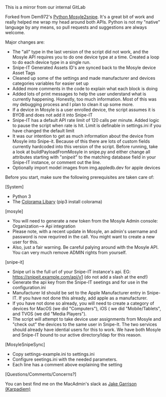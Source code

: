 This is a mirror from our internal GitLab

Forked from Dem972's [Python Mosyle2snipe](https://github.com/dem972/Mosyle_2snipe). It's a great bit of work and really helped me wrap my head around both APIs. Python is not my "native" language by any means, so pull requests and suggestions are always welcome.

Major changes are:
- The "all" type in the last version of the script did not work, and the Mosyle API requires you to do one device type at a time. Created a loop to do each device type in a single run.
- Snipe-IT Generated Assets ID's are synced back to the Mosyle device Asset Tags
- Cleaned up some of the settings and made manufacturer and devices categories variables for easier set up
- Added more comments in the code to explain what each block is doing
- Added lots of print messages to help the user understand what is currently happening. Honestly, too much information. Most of this was my debugging process and I plan to clean it up some more.
- If a device in Mosyle is a user enrolled device, the script assumes it is BYOB and does not add it into Snipe-IT
- Snipe-IT has a default API rate limit of 120 calls per minute. Added logic to pause the script when rate is hit. Limit is definable in settings.ini if you have changed the default limit
- It was our intention to get as much information about the device from Mosyle into Snipe-it. Because of this there are lots of custom fields currently hardcoded into this version of the script. Before running, take a look at buildPayloadFromMosyle in snipe.py and either change all attributes starting with "_snipeit_" to the matching database field in your Snipe-IT instance, or comment out the line.
- Optionally import model images from img.appledb.dev for apple devices


Before you start, make sure the following prerequisites are taken care of:

[System]
- Python 3
- The [Colorama Libary](https://pypi.org/project/colorama/) (pip3 install colorama)

[mosyle]
- You will need to generate a new token from the Mosyle Admin console: Organization--> Api integration
- Please note, with a recent update in Mosyle, an admin's username and password is now requrired in the call. You might want to create a new user for this.
- Also, just a fair warning. Be careful palying around with the Mosyle API. You can very much remove ADMIN rights from yourself.

[snipe-it]
- Snipe url is the full url of your Snipe-IT instance's api. EG: https://snipeit.example.com/api/v1 (do not add a slash at the end!)
- Generate the api key from the Snipe-IT seetings and for use in the configuration.ini
- Manufacturer Id should be set to the Apple Manufacturer entry in Snipe-IT. If you have not done this already, add apple as a manufacturer.
- If you have not done so already, you will need to create a category of devices for MacOS (we did "Computers"), iOS ( we did "Mobile/Tablets", and TVOS (we did "Media Players").
- The script will attempt to take device user assignments from Mosyle and "check out" the devices to the same user in Snipe-It. The two services should already have idential users for this to work. We have both Mosyle and Snipe-IT bound to our active directory/ldap for this reason.




[MosyleSnipeSync]
- Copy settings-example.ini to settings.ini
- Configure seetings.ini with the needed parameters.
- Each line has a comment above explaining the setting

[Questions/Comments/Concerns?]

You can best find me on the MacAdmin's slack as [Jake Garrison (Karpadiem)](https://macadmins.slack.com/team/U76DMNHT3)

